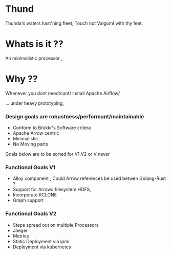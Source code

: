 # Thund
Thunda's waters hast'ning fleet, Touch not Valgom! with thy feet.

# Whats is it ??
An minimalistic processor ,

# Why ??
Whenever you dont need/cant/ install Apache Airflow/

... under heavy prototyping, 

### Design goals are robustness/performant/maintainable
* Conform to  Brokkr's Software critera 
* Apache Arrow centric
* Minimalistic
* No Moving parts


Goals below are to be sorted for V1,V2 or V never

### Functional Goals  V1 
* Alloy component , Could Arrow references be used betwen Golang-Rust ?
* Support for Arrows filesystem HDFS,
* Incorporate RCLONE
* Graph support

### Functional Goals V2

* Steps spread out on multiple Processors
* Jaeger 
* Metrics
* Static Deployment via ipmi
* Deployment via kubernetes

